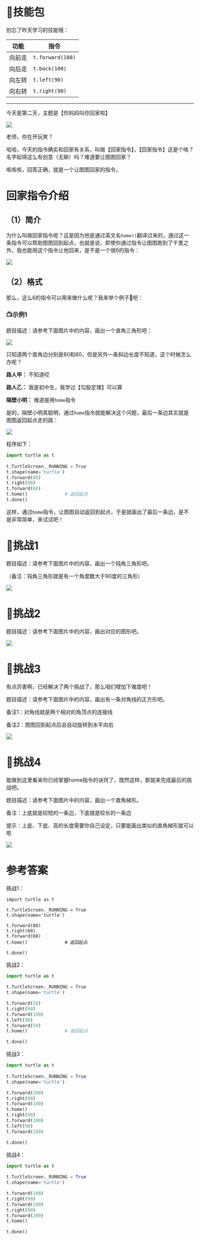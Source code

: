 # 🔑技能包

别忘了昨天学习的技能哦：


功能 | 指令
---|---
向前走|`t.forward(100)`
向后走|`t.back(100)`
向左转|`t.left(90)`
向右转|`t.right(90)`

---
今天是第二天，主题是【你妈妈叫你回家啦】

![](https://uploader.shimo.im/f/VOm1PbEwChZi0cRU.png!thumbnail?fileGuid=886kd3qYgXXTyTTW)

老师，你在开玩笑？

哈哈，今天的指令确实和回家有关系，叫做【回家指令】，【回家指令】这是个啥？名字起得这么有创意（无聊）吗？难道要让图图回家？

咳咳咳，回答正确，就是一个让图图回家的指令。

# 回家指令介绍

## （1）简介

为什么叫做回家指令呢？这是因为他是通过英文名`home()`翻译过来的，通过这一条指令可以帮助图图回到起点，也就是说，即使你通过指令让图图跑到了千里之外，我也能用这个指令让他回来，是不是一个很6的指令：

![](https://uploader.shimo.im/f/Ud76cAcedR1IhshP.png!thumbnail?fileGuid=886kd3qYgXXTyTTW)

## （2）格式

那么，这么6的指令可以用来做什么呢？我来举个例子🌰吧：

### 📺示例1

题目描述：请参考下面图片中的内容，画出一个直角三角形吧：

![](https://uploader.shimo.im/f/jeiHYXRKE8aeeWe5.png!thumbnail?fileGuid=886kd3qYgXXTyTTW)

只知道两个直角边分别是80和60，但是另外一条斜边长度不知道，这个时候怎么办呢？

**路人甲：** 不知道哎

**路人乙：** 我是初中生，我学过【勾股定理】可以算

**隔壁小明：** 难道是用`home`指令

是的，隔壁小明真聪明，通过`home`指令就能解决这个问题，最后一条边其实就是图图返回起点走的路：

![](https://uploader.shimo.im/f/sPin1Jnb5tPoocUl.png!thumbnail?fileGuid=886kd3qYgXXTyTTW)

程序如下：

```python
import turtle as t 
 
t.TurtleScreen._RUNNING = True 
t.shape(name='turtle') 
t.forward(80) 
t.right(90) 
t.forward(60) 
t.home()              # 返回起点
t.done()
```
这样，通过`home`指令，让图图自动返回到起点，于是就画出了最后一条边，是不是非常简单，来试试吧！

# 🚀挑战1

题目描述：请参考下面图片中的内容，画出一个钝角三角形吧。

（备注：钝角三角形就是有一个角度数大于90度的三角形）

![](https://uploader.shimo.im/f/gOh79n3MxtgcoYEG.png!thumbnail?fileGuid=886kd3qYgXXTyTTW)

# 🚀挑战2

题目描述：请参考下面图片中的内容，画出对应的图形吧。

![](https://uploader.shimo.im/f/gE4tnK9swOtGDjGq.png!thumbnail?fileGuid=886kd3qYgXXTyTTW)

# 🚀挑战3

有点厉害啊，已经解决了两个挑战了，那么咱们增加下难度吧！

题目描述：请参考下面图片中的内容，画出有一条对角线的正方形吧。

备注1：对角线就是两个相对的角顶点的连接线

备注2：图图回到起点后会自动旋转到水平向右

![](https://uploader.shimo.im/f/W435f35qwvvquhbq.png!thumbnail?fileGuid=886kd3qYgXXTyTTW)

# 🚀挑战4

能做到这里看来你已经掌握home指令的诀窍了，既然这样，那就来完成最后的挑战吧。

题目描述：请参考下面图片中的内容，画出一个直角梯形。

备注：上底就是较短的一条边，下底就是较长的一条边

提示：上底、下底、高的长度需要你自己设定，只要能画出类似的直角梯形就可以啦

![](https://uploader.shimo.im/f/L6igm9Gio52P8kqJ.png!thumbnail?fileGuid=886kd3qYgXXTyTTW)


# 参考答案

挑战1：

```
import turtle as t 
 
t.TurtleScreen._RUNNING = True 
t.shape(name='turtle') 

t.forward(80) 
t.right(60) 
t.forward(60) 
t.home()              # 返回起点

t.done()
```


挑战2：

```python
import turtle as t 
 
t.TurtleScreen._RUNNING = True 
t.shape(name='turtle') 

t.forward(50) 
t.right(90) 
t.forward(100)
t.left(90)
t.forward(50)
t.home()              # 返回起点

t.done()
```


挑战3：

```python
import turtle as t 
 
t.TurtleScreen._RUNNING = True 
t.shape(name='turtle') 

t.forward(100) 
t.right(90) 
t.forward(100)
t.home()
t.right(90)
t.forward(100)
t.left(90) 
t.forward(100)

t.done()
```


挑战4：

```python
import turtle as t 
 
t.TurtleScreen._RUNNING = True 
t.shape(name='turtle') 

t.forward(100) 
t.right(90) 
t.forward(100)
t.right(90)
t.forward(200)
t.home()

t.done()
```

